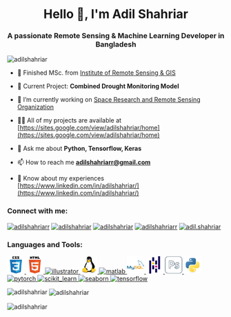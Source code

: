 <h1 align="center">Hello 👋, I'm Adil Shahriar</h1>
<h3 align="center">A passionate Remote Sensing & Machine Learning Developer in Bangladesh</h3>

<p align="left"> <img src="https://komarev.com/ghpvc/?username=adilshahriar&label=Profile%20views&color=ded70d&style=plastic" alt="adilshahriar" /> </p>

- 🔭 Finished MSc. from [Institute of Remote Sensing & GIS](https://www.juniv.edu/institute/irs)

- 🌱 Current Project: **Combined Drought Monitoring Model**

- 👯 I’m currently working on [Space Research and Remote Sensing Organization](https://sparrso.gov.bd/)

- 👨‍💻 All of my projects are available at [https://sites.google.com/view/adilshahriar/home](https://sites.google.com/view/adilshahriar/home)

- 💬 Ask me about **Python, Tensorflow, Keras**

- 📫 How to reach me **adilshahriarr@gmail.com**

- 📄 Know about my experiences [https://www.linkedin.com/in/adilshahriar/](https://www.linkedin.com/in/adilshahriar/)

<h3 align="left">Connect with me:</h3>
<p align="left">
<a href="https://twitter.com/adilshahriarr" target="blank"><img align="center" src="https://raw.githubusercontent.com/rahuldkjain/github-profile-readme-generator/master/src/images/icons/Social/twitter.svg" alt="adilshahriarr" height="30" width="40" /></a>
<a href="https://linkedin.com/in/adilshahriar" target="blank"><img align="center" src="https://raw.githubusercontent.com/rahuldkjain/github-profile-readme-generator/master/src/images/icons/Social/linked-in-alt.svg" alt="adilshahriar" height="30" width="40" /></a>
<a href="https://kaggle.com/adilshahriar" target="blank"><img align="center" src="https://raw.githubusercontent.com/rahuldkjain/github-profile-readme-generator/master/src/images/icons/Social/kaggle.svg" alt="adilshahriar" height="30" width="40" /></a>
<a href="https://fb.com/adilshahriarr" target="blank"><img align="center" src="https://raw.githubusercontent.com/rahuldkjain/github-profile-readme-generator/master/src/images/icons/Social/facebook.svg" alt="adilshahriarr" height="30" width="40" /></a>
<a href="https://instagram.com/adil.shahriar" target="blank"><img align="center" src="https://raw.githubusercontent.com/rahuldkjain/github-profile-readme-generator/master/src/images/icons/Social/instagram.svg" alt="adil.shahriar" height="30" width="40" /></a>
</p>

<h3 align="left">Languages and Tools:</h3>
<p align="left"> <a href="https://www.w3schools.com/css/" target="_blank" rel="noreferrer"> <img src="https://raw.githubusercontent.com/devicons/devicon/master/icons/css3/css3-original-wordmark.svg" alt="css3" width="40" height="40"/> </a> <a href="https://www.w3.org/html/" target="_blank" rel="noreferrer"> <img src="https://raw.githubusercontent.com/devicons/devicon/master/icons/html5/html5-original-wordmark.svg" alt="html5" width="40" height="40"/> </a> <a href="https://www.adobe.com/in/products/illustrator.html" target="_blank" rel="noreferrer"> <img src="https://www.vectorlogo.zone/logos/adobe_illustrator/adobe_illustrator-icon.svg" alt="illustrator" width="40" height="40"/> </a> <a href="https://www.linux.org/" target="_blank" rel="noreferrer"> <img src="https://raw.githubusercontent.com/devicons/devicon/master/icons/linux/linux-original.svg" alt="linux" width="40" height="40"/> </a> <a href="https://www.mathworks.com/" target="_blank" rel="noreferrer"> <img src="https://upload.wikimedia.org/wikipedia/commons/2/21/Matlab_Logo.png" alt="matlab" width="40" height="40"/> </a> <a href="https://www.mysql.com/" target="_blank" rel="noreferrer"> <img src="https://raw.githubusercontent.com/devicons/devicon/master/icons/mysql/mysql-original-wordmark.svg" alt="mysql" width="40" height="40"/> </a> <a href="https://pandas.pydata.org/" target="_blank" rel="noreferrer"> <img src="https://raw.githubusercontent.com/devicons/devicon/2ae2a900d2f041da66e950e4d48052658d850630/icons/pandas/pandas-original.svg" alt="pandas" width="40" height="40"/> </a> <a href="https://www.photoshop.com/en" target="_blank" rel="noreferrer"> <img src="https://raw.githubusercontent.com/devicons/devicon/master/icons/photoshop/photoshop-line.svg" alt="photoshop" width="40" height="40"/> </a> <a href="https://www.python.org" target="_blank" rel="noreferrer"> <img src="https://raw.githubusercontent.com/devicons/devicon/master/icons/python/python-original.svg" alt="python" width="40" height="40"/> </a> <a href="https://pytorch.org/" target="_blank" rel="noreferrer"> <img src="https://www.vectorlogo.zone/logos/pytorch/pytorch-icon.svg" alt="pytorch" width="40" height="40"/> </a> <a href="https://scikit-learn.org/" target="_blank" rel="noreferrer"> <img src="https://upload.wikimedia.org/wikipedia/commons/0/05/Scikit_learn_logo_small.svg" alt="scikit_learn" width="40" height="40"/> </a> <a href="https://seaborn.pydata.org/" target="_blank" rel="noreferrer"> <img src="https://seaborn.pydata.org/_images/logo-mark-lightbg.svg" alt="seaborn" width="40" height="40"/> </a> <a href="https://www.tensorflow.org" target="_blank" rel="noreferrer"> <img src="https://www.vectorlogo.zone/logos/tensorflow/tensorflow-icon.svg" alt="tensorflow" width="40" height="40"/> </a> </p>

<p><img align="left" src="https://github-readme-stats.vercel.app/api/top-langs?username=adilshahriar&show_icons=true&theme=gruvbox&locale=en&layout=compact" alt="adilshahriar" /></p>

<p>&nbsp;<img align="center" src="https://github-readme-stats.vercel.app/api?username=adilshahriar&show_icons=true&theme=dark&locale=en" alt="adilshahriar" /></p>

<p><img align="center" src="https://github-readme-streak-stats.herokuapp.com/?user=adilshahriar&" alt="adilshahriar" /></p>
